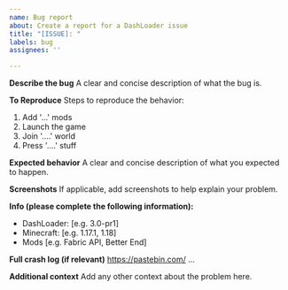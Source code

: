 ```yaml
---
name: Bug report
about: Create a report for a DashLoader issue
title: "[ISSUE]: "
labels: bug
assignees: ''

---
```


**Describe the bug**
A clear and concise description of what the bug is.

**To Reproduce**
Steps to reproduce the behavior:
1. Add '...' mods
2. Launch the game
3. Join '....' world
4. Press '....' stuff

**Expected behavior**
A clear and concise description of what you expected to happen.

**Screenshots**
If applicable, add screenshots to help explain your problem.

**Info (please complete the following information):**
 - DashLoader:  [e.g. 3.0-pr1]
 - Minecraft: [e.g. 1.17.1, 1.18]
 - Mods [e.g. Fabric API, Better End]

**Full crash log (if relevant)**
https://pastebin.com/ ... 

**Additional context**
Add any other context about the problem here.
